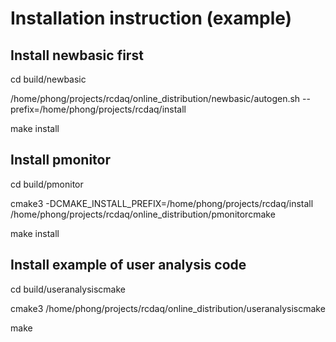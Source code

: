 # Installation instruction (example)


## Install newbasic first

cd build/newbasic

/home/phong/projects/rcdaq/online_distribution/newbasic/autogen.sh --prefix=/home/phong/projects/rcdaq/install

make install

## Install pmonitor

cd build/pmonitor

cmake3 -DCMAKE_INSTALL_PREFIX=/home/phong/projects/rcdaq/install /home/phong/projects/rcdaq/online_distribution/pmonitorcmake

make install


## Install example of user analysis code

cd build/useranalysiscmake

cmake3 /home/phong/projects/rcdaq/online_distribution/useranalysiscmake

make




